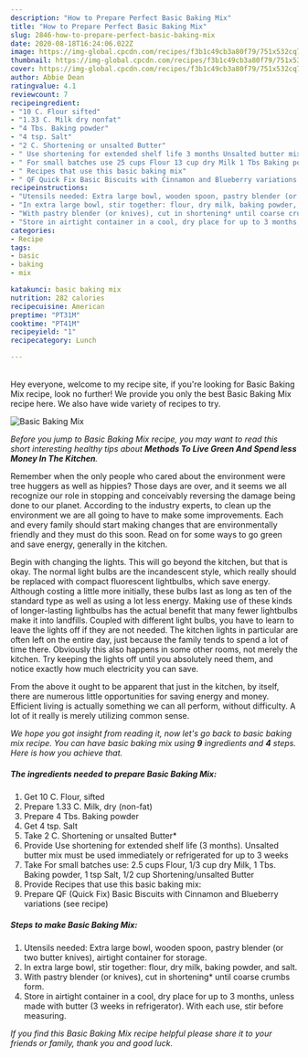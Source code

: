 ```yaml
---
description: "How to Prepare Perfect Basic Baking Mix"
title: "How to Prepare Perfect Basic Baking Mix"
slug: 2846-how-to-prepare-perfect-basic-baking-mix
date: 2020-08-18T16:24:06.022Z
image: https://img-global.cpcdn.com/recipes/f3b1c49cb3a80f79/751x532cq70/basic-baking-mix-recipe-main-photo.jpg
thumbnail: https://img-global.cpcdn.com/recipes/f3b1c49cb3a80f79/751x532cq70/basic-baking-mix-recipe-main-photo.jpg
cover: https://img-global.cpcdn.com/recipes/f3b1c49cb3a80f79/751x532cq70/basic-baking-mix-recipe-main-photo.jpg
author: Abbie Dean
ratingvalue: 4.1
reviewcount: 7
recipeingredient:
- "10 C. Flour sifted"
- "1.33 C. Milk dry nonfat"
- "4 Tbs. Baking powder"
- "4 tsp. Salt"
- "2 C. Shortening or unsalted Butter"
- " Use shortening for extended shelf life 3 months Unsalted butter mix must be used immediately or refrigerated for up to 3 weeks"
- " For small batches use 25 cups Flour 13 cup dry Milk 1 Tbs Baking powder 1 tsp Salt 12 cup Shorteningunsalted Butter"
- " Recipes that use this basic baking mix"
- " QF Quick Fix Basic Biscuits with Cinnamon and Blueberry variations           see recipe"
recipeinstructions:
- "Utensils needed: Extra large bowl, wooden spoon, pastry blender (or two butter knives), airtight container for storage."
- "In extra large bowl, stir together: flour, dry milk, baking powder, and salt."
- "With pastry blender (or knives), cut in shortening* until coarse crumbs form."
- "Store in airtight container in a cool, dry place for up to 3 months, unless made with butter (3 weeks in refrigerator). With each use, stir before measuring."
categories:
- Recipe
tags:
- basic
- baking
- mix

katakunci: basic baking mix 
nutrition: 282 calories
recipecuisine: American
preptime: "PT31M"
cooktime: "PT41M"
recipeyield: "1"
recipecategory: Lunch

---
```

<br>
Hey everyone, welcome to my recipe site, if you're looking for Basic Baking Mix recipe, look no further! We provide you only the best Basic Baking Mix recipe here. We also have wide variety of recipes to try.
<br>


![Basic Baking Mix](https://img-global.cpcdn.com/recipes/f3b1c49cb3a80f79/751x532cq70/basic-baking-mix-recipe-main-photo.jpg)

<i>Before you jump to Basic Baking Mix recipe, you may want to read this short interesting healthy tips about 
<strong>Methods To Live Green And Spend less Money In The Kitchen</strong>.</i>
</br>

Remember when the only people who cared about the environment were tree huggers as well as hippies? Those days are over, and it seems we all recognize our role in stopping and conceivably reversing the damage being done to our planet. According to the industry experts, to clean up the environment we are all going to have to make some improvements. Each and every family should start making changes that are environmentally friendly and they must do this soon. Read on for some ways to go green and save energy, generally in the kitchen.

Begin with changing the lights. This will go beyond the kitchen, but that is okay. The normal light bulbs are the incandescent style, which really should be replaced with compact fluorescent lightbulbs, which save energy. Although costing a little more initially, these bulbs last as long as ten of the standard type as well as using a lot less energy. Making use of these kinds of longer-lasting lightbulbs has the actual benefit that many fewer lightbulbs make it into landfills. Coupled with different light bulbs, you have to learn to leave the lights off if they are not needed. The kitchen lights in particular are often left on the entire day, just because the family tends to spend a lot of time there. Obviously this also happens in some other rooms, not merely the kitchen. Try keeping the lights off until you absolutely need them, and notice exactly how much electricity you can save.

From the above it ought to be apparent that just in the kitchen, by itself, there are numerous little opportunities for saving energy and money. Efficient living is actually something we can all perform, without difficulty. A lot of it really is merely utilizing common sense.


<i>We hope you got insight from reading it, now let's go back to basic baking mix recipe. You can have basic baking mix using <strong>9</strong> ingredients and <strong>4</strong> steps. Here is how you achieve that.
</i>

##### The ingredients needed to prepare Basic Baking Mix:

1. Get 10 C. Flour, sifted
1. Prepare 1.33 C. Milk, dry (non-fat)
1. Prepare 4 Tbs. Baking powder
1. Get 4 tsp. Salt
1. Take 2 C. Shortening or unsalted Butter*
1. Provide  Use shortening for extended shelf life (3 months). Unsalted butter mix must be used immediately or refrigerated for up to 3 weeks
1. Take  For small batches use: 2.5 cups Flour, 1/3 cup dry Milk, 1 Tbs. Baking powder, 1 tsp Salt, 1/2 cup Shortening/unsalted Butter
1. Provide  Recipes that use this basic baking mix:
1. Prepare  QF (Quick Fix) Basic Biscuits with Cinnamon and Blueberry variations           (see recipe)


##### Steps to make Basic Baking Mix:

1. Utensils needed: Extra large bowl, wooden spoon, pastry blender (or two butter knives), airtight container for storage.
1. In extra large bowl, stir together: flour, dry milk, baking powder, and salt.
1. With pastry blender (or knives), cut in shortening* until coarse crumbs form.
1. Store in airtight container in a cool, dry place for up to 3 months, unless made with butter (3 weeks in refrigerator). With each use, stir before measuring.


<i>If you find this Basic Baking Mix recipe helpful please share it to your friends or family, thank you and good luck.</i>
